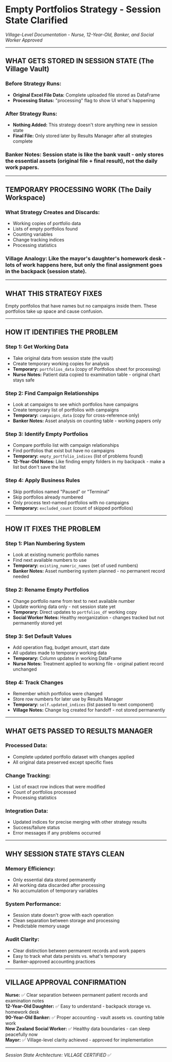 # Empty Portfolios Strategy - Session State Clarified
*Village-Level Documentation - Nurse, 12-Year-Old, Banker, and Social Worker Approved*

---

## **WHAT GETS STORED IN SESSION STATE (The Village Vault)**

### **Before Strategy Runs:**
- **Original Excel File Data:** Complete uploaded file stored as DataFrame
- **Processing Status:** "processing" flag to show UI what's happening

### **After Strategy Runs:**
- **Nothing Added:** This strategy doesn't store anything new in session state
- **Final File:** Only stored later by Results Manager after all strategies complete

### **Banker Notes:** Session state is like the bank vault - only stores the essential assets (original file + final result), not the daily work papers.

---

## **TEMPORARY PROCESSING WORK (The Daily Workspace)**

### **What Strategy Creates and Discards:**
- Working copies of portfolio data
- Lists of empty portfolios found
- Counting variables
- Change tracking indices
- Processing statistics

### **Village Analogy:** Like the mayor's daughter's homework desk - lots of work happens here, but only the final assignment goes in the backpack (session state).

---

## **WHAT THIS STRATEGY FIXES**

Empty portfolios that have names but no campaigns inside them. These portfolios take up space and cause confusion.

---

## **HOW IT IDENTIFIES THE PROBLEM**

### **Step 1: Get Working Data**
- Take original data from session state (the vault)
- Create temporary working copies for analysis
- **Temporary:** `portfolios_data` (copy of Portfolios sheet for processing)
- **Nurse Notes:** Patient data copied to examination table - original chart stays safe

### **Step 2: Find Campaign Relationships**
- Look at campaigns to see which portfolios have campaigns
- Create temporary list of portfolios with campaigns  
- **Temporary:** `campaigns_data` (copy for cross-reference only)
- **Banker Notes:** Asset analysis on counting table - working papers only

### **Step 3: Identify Empty Portfolios**
- Compare portfolio list with campaign relationships
- Find portfolios that exist but have no campaigns
- **Temporary:** `empty_portfolio_indices` (list of problems found)
- **12-Year-Old Notes:** Like finding empty folders in my backpack - make a list but don't save the list

### **Step 4: Apply Business Rules**
- Skip portfolios named "Paused" or "Terminal"
- Skip portfolios already numbered
- Only process text-named portfolios with no campaigns
- **Temporary:** `excluded_count` (count of skipped portfolios)

---

## **HOW IT FIXES THE PROBLEM**

### **Step 1: Plan Numbering System**
- Look at existing numeric portfolio names
- Find next available numbers to use
- **Temporary:** `existing_numeric_names` (set of used numbers)
- **Banker Notes:** Asset numbering system planned - no permanent record needed

### **Step 2: Rename Empty Portfolios**
- Change portfolio name from text to next available number
- Update working data only - not session state yet
- **Temporary:** Direct updates to `portfolios_df` working copy
- **Social Worker Notes:** Healthy reorganization - changes tracked but not permanently stored yet

### **Step 3: Set Default Values**
- Add operation flag, budget amount, start date
- All updates made to temporary working data
- **Temporary:** Column updates in working DataFrame
- **Nurse Notes:** Treatment applied to working file - original patient record unchanged

### **Step 4: Track Changes**
- Remember which portfolios were changed
- Store row numbers for later use by Results Manager
- **Temporary:** `self.updated_indices` (list passed to next component)
- **Village Notes:** Change log created for handoff - not stored permanently

---

## **WHAT GETS PASSED TO RESULTS MANAGER**

### **Processed Data:**
- Complete updated portfolio dataset with changes applied
- All original data preserved except specific fixes

### **Change Tracking:**
- List of exact row indices that were modified
- Count of portfolios processed
- Processing statistics

### **Integration Data:**
- Updated indices for precise merging with other strategy results
- Success/failure status
- Error messages if any problems occurred

---

## **WHY SESSION STATE STAYS CLEAN**

### **Memory Efficiency:**
- Only essential data stored permanently
- All working data discarded after processing
- No accumulation of temporary variables

### **System Performance:**
- Session state doesn't grow with each operation
- Clean separation between storage and processing
- Predictable memory usage

### **Audit Clarity:**
- Clear distinction between permanent records and work papers
- Easy to track what data persists vs. what's temporary
- Banker-approved accounting practices

---

## **VILLAGE APPROVAL CONFIRMATION**

**Nurse:** ✅ Clear separation between permanent patient records and examination notes  
**12-Year-Old Daughter:** ✅ Easy to understand - backpack storage vs. homework desk  
**90-Year-Old Banker:** ✅ Proper accounting - vault assets vs. counting table work  
**New Zealand Social Worker:** ✅ Healthy data boundaries - can sleep peacefully now  
**Mayor:** ✅ Village-level clarity achieved - approved for implementation

---

*Session State Architecture: VILLAGE CERTIFIED* ✅